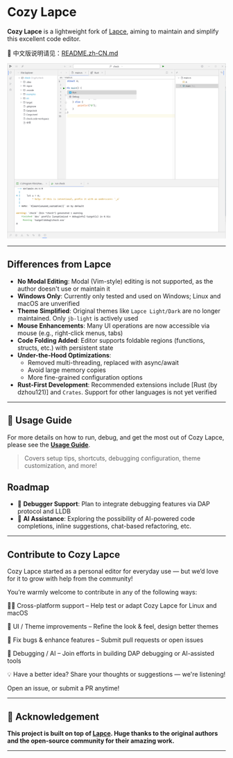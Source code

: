 # Cozy Lapce

**Cozy Lapce** is a lightweight fork of [Lapce](https://github.com/lapce/lapce), aiming to maintain and simplify this excellent code editor.

📘 中文版说明请见：[README.zh-CN.md](./README.zh-CN.md)

![Cozy Lapce Main Interface](./resources/image/screenshot-main.png)

---

## Differences from Lapce

-  **No Modal Editing**: Modal (Vim-style) editing is not supported, as the author doesn't use or maintain it
-  **Windows Only**: Currently only tested and used on Windows; Linux and macOS are unverified
-  **Theme Simplified**: Original themes like `Lapce Light/Dark` are no longer maintained. Only `jb-light` is actively used
-  **Mouse Enhancements**: Many UI operations are now accessible via mouse (e.g., right-click menus, tabs)
-  **Code Folding Added**: Editor supports foldable regions (functions, structs, etc.) with persistent state
-  **Under-the-Hood Optimizations**:
    - Removed multi-threading, replaced with async/await
    - Avoid large memory copies
    - More fine-grained configuration options
-  **Rust-First Development**: Recommended extensions include [Rust (by dzhou121)] and `Crates`. Support for other languages is not yet verified

---

## 📘 Usage Guide

For more details on how to run, debug, and get the most out of Cozy Lapce,  
please see the [**Usage Guide**](./docs/USAGE.md).

> Covers setup tips, shortcuts, debugging configuration, theme customization, and more!


## Roadmap

- 🐞 **Debugger Support**: Plan to integrate debugging features via DAP protocol and LLDB
- 🤖 **AI Assistance**: Exploring the possibility of AI-powered code completions, inline suggestions, chat-based refactoring, etc.

---

## Contribute to Cozy Lapce
Cozy Lapce started as a personal editor for everyday use — but we’d love for it to grow with help from the community!

You’re warmly welcome to contribute in any of the following ways:

🧑‍💻 Cross-platform support – Help test or adapt Cozy Lapce for Linux and macOS

🎨 UI / Theme improvements – Refine the look & feel, design better themes

🐞 Fix bugs & enhance features – Submit pull requests or open issues

🧪 Debugging / AI – Join efforts in building DAP debugging or AI-assisted tools

💡 Have a better idea? Share your thoughts or suggestions — we're listening!

Open an issue, or submit a PR anytime!

---

## 🙏 Acknowledgement

**This project is built on top of [Lapce](https://github.com/lapce/lapce). Huge thanks to the original authors and the open-source community for their amazing work.**

---
